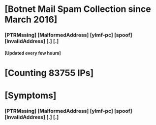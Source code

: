# [Botnet Mail Spam Collection since March 2016]
### [PTRMssing] [MalformedAddress] [ylmf-pc] [spoof] [InvalidAddress] [.] [.]
#### [Updated every few hours]

# [Counting 83755 IPs]

# [Symptoms] 
###   [PTRMssing] [MalformedAddress] [ylmf-pc] [spoof] [InvalidAddress] [.] [.]
